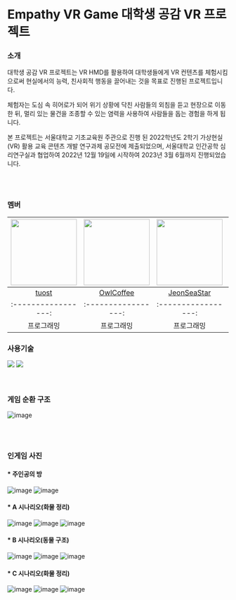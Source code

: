 # Empathy VR Game 대학생 공감 VR 프로젝트

### 소개
대학생 공감 VR 프로젝트는 VR HMD를 활용하여 대학생들에게 VR 컨텐츠를 체험시킴으로써 현실에서의 능력, 친사회적 행동을 끌어내는 것을 목표로 진행된 프로젝트입니다.

체험자는 도심 속 히어로가 되어 위기 상황에 닥친 사람들의 외침을 듣고 현장으로 이동한 뒤, 멀리 있는 물건을 조종할 수 있는 염력을 사용하여 사람들을 돕는 경험을 하게 됩니다.

본 프로젝트는 서울대학교 기초교육원 주관으로 진행 된 2022학년도 2학기 가상현실(VR) 활용 교육 콘텐츠 개발 연구과제 공모전에 제출되었으며, 서울대학교 인간공학 심리연구실과 협업하여 2022년 12월 19일에 시작하여 2023년 3월 6월까지 진행되었습니다.

<br/>
<br/>

### 멤버


|<img src="https://github.com/JeonSeaStar/Empathy--VR-2Team/assets/88014706/0d720e06-6b9e-497d-afbd-5922be501f78" width="150" height="150"/>|<img src="https://github.com/JeonSeaStar/Empathy--VR-2Team/assets/88014706/8362d20f-a67b-4f69-9e59-70be025e054a" width="150" height="150"/>|<img src="https://github.com/JeonSeaStar/Empathy--VR-2Team/assets/88014706/de0481a2-cad9-492f-b6ff-4b3c14bef2c6" width="150" height="150"/>|<img src="https://github.com/JeonSeaStar/Empathy--VR-2Team/assets/88014706/c94f056f-c4a2-4f56-a21b-57c6da366f3f" width="150" height="150"/>|
|:-----------------:|:-----------------:|:-----------------:|:-----------------:|
|[tuost](https://github.com/tuost)|[OwlCoffee](https://github.com/OwlCoffee)|[JeonSeaStar](https://github.com/JeonSeaStar)|[Toddoward](https://github.com/Toddoward)|
|:-----------------:|:-----------------:|:-----------------:|:-----------------:|
|프로그래밍|프로그래밍|프로그래밍|그래픽|


### 사용기술
<div>
<img src="https://img.shields.io/badge/Unity-000000?style=flat-square&logo=Unity&logoColor=white"/>
<img src="https://img.shields.io/badge/C Sharp-239120?style=flat-square&logo=CSharp&logoColor=white"/>
</div>
 
<br/>
<br/>

### 게임 순환 구조
![image](https://github.com/JeonSeaStar/Empathy--VR-2Team/assets/88014706/1a699e78-7327-4c27-b8f7-f51adc2d9d1c)

<br/>
<br/>


### 인게임 사진
#### * 주인공의 방
![image](https://github.com/JeonSeaStar/Empathy--VR-2Team/assets/88014706/5601fa9f-bac6-4b23-9c41-c222b9c976bf)
![image](https://github.com/JeonSeaStar/Empathy--VR-2Team/assets/88014706/65d5432a-8453-4c36-8f59-851d999c2bcc)

#### * A 시나리오(화물 정리)
![image](https://github.com/JeonSeaStar/Empathy--VR-2Team/assets/88014706/33b03e0c-9425-4c5f-bde7-c394e007a3fd)
![image](https://github.com/JeonSeaStar/Empathy--VR-2Team/assets/88014706/59d01b68-2cdc-450d-b297-9134aa32c62f)
![image](https://github.com/JeonSeaStar/Empathy--VR-2Team/assets/88014706/c7c9d385-9600-418d-9185-768c26c2d8ee)

#### * B 시나리오(동물 구조)
![image](https://github.com/JeonSeaStar/Empathy--VR-2Team/assets/88014706/b44d01f2-ecb0-4896-bc09-f6f88ea2b6c6)
![image](https://github.com/JeonSeaStar/Empathy--VR-2Team/assets/88014706/e43b88e9-e842-40ef-b7d1-9e0a49adc851)
![image](https://github.com/JeonSeaStar/Empathy--VR-2Team/assets/88014706/cfbc6849-d431-469c-b5f0-94a0e7e629f0)

#### * C 시나리오(화물 정리)
![image](https://github.com/JeonSeaStar/Empathy--VR-2Team/assets/88014706/f05707d9-503f-47d5-bea4-af49d70df176)
![image](https://github.com/JeonSeaStar/Empathy--VR-2Team/assets/88014706/f986e412-63c5-49f7-99cb-b1fa89e7e91c)
![image](https://github.com/JeonSeaStar/Empathy--VR-2Team/assets/88014706/d0ecbc35-85c7-439a-9714-f34d878c27b1)

<br/> 
